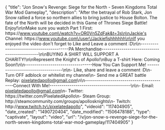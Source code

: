 {
    "title": "Jon Snow's Revenge: Siege for the North - Seven Kingdoms Total War Mod Gameplay",
    "description": "After the betrayal of Rob Stark, Jon Snow rallied a force so northern allies to bring justice to House Bolton.  The fate of the North will be decided in this Game of Thrones Siege Battle!  Enjoy!\n\nMake sure you watch Part 1 First: https:\/\/www.youtube.com\/watch?v=OR0Vn5ZdFak&t=3s\n\nJackie's Channel: https:\/\/www.youtube.com\/user\/Jackiefishhhhhh\n\nIf you enjoyed the video don't forget to Like and Leave a comment :D\n\n-----------------------------------------PA Merchandise----------------------------------------------\n\nBUYING A SHIRT WILL SUPPORT A CHARITY!\n\nRepresent the Knight's of Apollo!\nBuy a T-shirt Here: Coming Soon!\n\n----------------------------------How You Can Support Me! -----------------------------------\n\n- Like, share and leave a comment :D\n- Turn OFF adblock or whitelist my channel\n- Send me a GREAT battle Replay: pixelatedapollo@gmail.com\n\n------------------------------------------Connect With Me!-----------------------------------------\n\n- Email: pixelatedapollo@gmail.com\n- Twitter: https:\/\/twitter.com\/PixelatedApollo\n- Steam Group:  http:\/\/steamcommunity.com\/groups\/apollosknights\n- Twitch: http:\/\/www.twitch.tv\/pixelatedapollo",
    "videoid": "117404905",
    "date_created": "1490720404",
    "date_modified": "1506478188",
    "type": "captivate",
    "layout": "video",
    "url": "\/v\/jon-snow-s-revenge-siege-for-the-north-seven-kingdoms-total-war-mod-gameplay\/117404905"
}